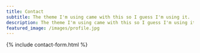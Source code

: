 ```yaml
---
title: Contact
subtitle: The theme I'm using came with this so I guess I'm using it.
description: The theme I'm using came with this so I guess I'm using it.
featured_image: /images/profile.jpg
---
```


{% include contact-form.html %}

